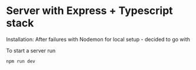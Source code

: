 # Server with Express + Typescript stack

Installation:
After failures with Nodemon for local setup - decided to go with

To start a server run

```
npm run dev
```
